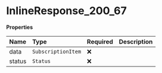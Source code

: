 # InlineResponse_200_67

**Properties**

| Name   | Type               | Required | Description |
| :----- | :----------------- | :------- | :---------- |
| data   | `SubscriptionItem` | ❌       |             |
| status | `Status`           | ❌       |             |
